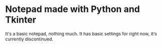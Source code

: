 # Notepad made with Python and Tkinter
It's a basic notepad, nothing much. It has basic settings for right now, it's currently discontinued.
